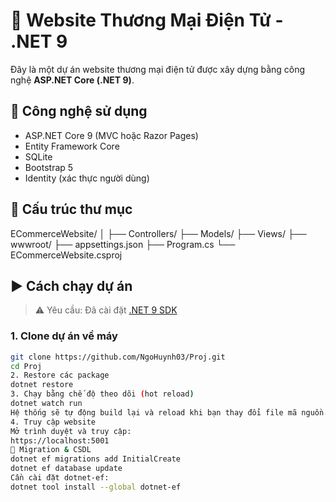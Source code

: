 # 🛒 Website Thương Mại Điện Tử - .NET 9

Đây là một dự án website thương mại điện tử được xây dựng bằng công nghệ **ASP.NET Core (.NET 9)**.

## 🚀 Công nghệ sử dụng

- ASP.NET Core 9 (MVC hoặc Razor Pages)
- Entity Framework Core
- SQLite
- Bootstrap 5
- Identity (xác thực người dùng)

## 📂 Cấu trúc thư mục

ECommerceWebsite/
│
├── Controllers/
├── Models/
├── Views/
├── wwwroot/
├── appsettings.json
├── Program.cs
└── ECommerceWebsite.csproj

## ▶️ Cách chạy dự án

> ⚠️ Yêu cầu: Đã cài đặt [.NET 9 SDK](https://dotnet.microsoft.com/download/dotnet/9.0)

### 1. Clone dự án về máy
```bash
git clone https://github.com/NgoHuynh03/Proj.git
cd Proj
2. Restore các package
dotnet restore
3. Chạy bằng chế độ theo dõi (hot reload)
dotnet watch run
Hệ thống sẽ tự động build lại và reload khi bạn thay đổi file mã nguồn.
4. Truy cập website
Mở trình duyệt và truy cập:
https://localhost:5001
🧪 Migration & CSDL
dotnet ef migrations add InitialCreate
dotnet ef database update
Cần cài đặt dotnet-ef:
dotnet tool install --global dotnet-ef
